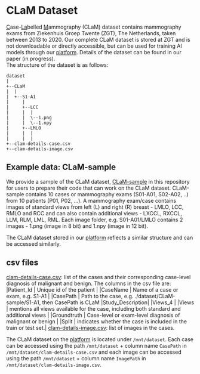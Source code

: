 # CLaM Dataset
<ins>C</ins>ase-<ins>La</ins>belled <ins>M</ins>ammography (CLaM) dataset contains mammography exams from Ziekenhuis Groep Twente (ZGT), The Netherlands, taken between 2013 to 2020. Our complete CLaM dataset is stored at ZGT and is not downloadable or directly accessible, but can be used for training AI models through our [platform](https://fe.zgt.nl). Details of the dataset can be found in our paper (in progress). <br/> 
The structure of the dataset is as follows:
```
dataset
| 
+--CLaM
|  |
|  +--S1-A1
|     |
|     +--LCC
|     |  |
|     |  \--1.png
|     |  \--1.npy
|     +--LMLO
|     |  |
|     |  |
+--clam-details-case.csv
+--clam-details-image.csv 
```

## Example data: CLaM-sample
We provide a sample of the CLaM dataset, [CLaM-sample](./dataset) in this repository for users to prepare their code that can work on the CLaM dataset. CLaM-sample contains 10 cases or mammography exams (S01-A01, S02-A02, ..) from 10 patients (P01, P02, ...). A mammography exam/case contains images of standard views from left (L) and right (R) breast - LMLO, LCC, RMLO and RCC and can also contain additional views - LXCCL, RXCCL, LLM, RLM, LML, RML. Each image folder, e.g. S01-A01/LMLO contains 2 images - 1.png (image in 8 bit) and 1.npy (image in 12 bit). 

The CLaM dataset stored in our [platform](https://fe.zgt.nl) reflects a similar structure and can be accessed similarly.

## csv files
[clam-details-case.csv](./dataset/clam-details-case.csv): list of the cases and their corresponding case-level diagnosis of malignant and benign. 
The columns in the csv file are: 
|Patient_Id       | Unique id of the patient |
|CaseName         | Name of a case or exam, e.g. S1-A1 |
|CasePath         | Path to the case, e.g. ./dataset/CLaM-sample/S1-A1, then CasePath is CLaM
|Study_Description|
|Views_4          |
|Views            | mentions all views available for the case, including both standard and additional views |
|Groundtruth      | Case-level or exam-level diagnosis of malignant or benign       |
|Split            | indicates whether the case is included in the train or test set.|
[clam-details-image.csv](./dataset/clam-details-image.csv): list of images in the cases.<br/>

The CLaM dataset on the [platform](https://fe.zgt.nl) is located under ```/mnt/dataset```. Each case can be accessed using the path ```/mnt/dataset``` + column name ```CasePath``` in ```/mnt/dataset/clam-details-case.csv``` and each image can be accessed using the path ```/mnt/dataset``` + column name ```ImagePath``` in ```/mnt/dataset/clam-details-image.csv```.
